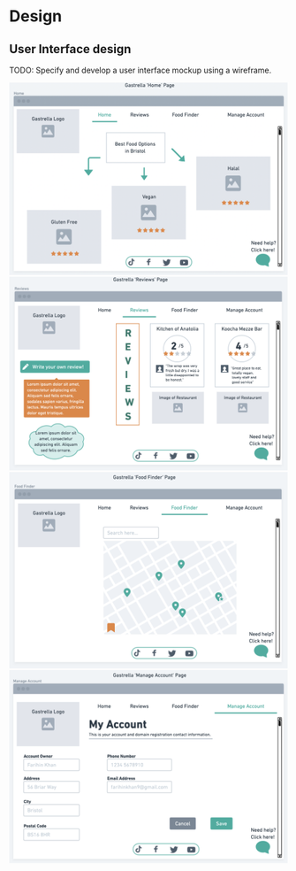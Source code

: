 # Design

## User Interface design
TODO: Specify and develop a user interface mockup using a wireframe.

![Insert your Wireframes Here](images/homepage.png)
![Insert your Wireframes Here](images/reviewpage.png)
![Insert your Wireframes Here](images/foodfinder.png)
![Insert your Wireframes Here](images/manageaccountpage.png)


